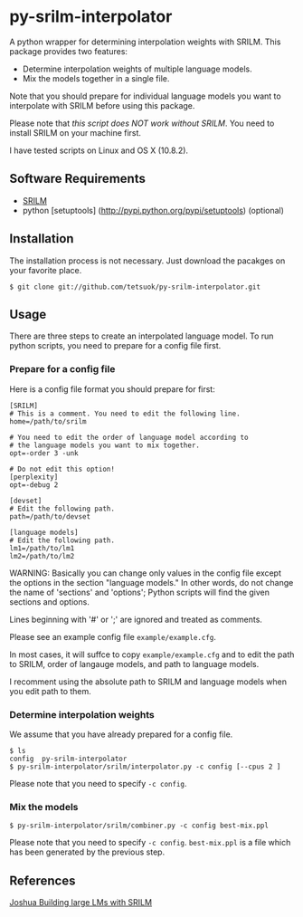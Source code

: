 py-srilm-interpolator
=====================

A python wrapper for determining interpolation weights with SRILM.
This package provides two features:

- Determine interpolation weights of multiple language models.
- Mix the models together in a single file.

Note that you should prepare for individual language models you want
to interpolate with SRILM before using this package.

Please note that *this script does NOT work without SRILM*.  You need
to install SRILM on your machine first.

I have tested scripts on Linux and OS X (10.8.2).

## Software Requirements ##

- [SRILM](http://www.speech.sri.com/projects/srilm/download.html)
- python [setuptools] (http://pypi.python.org/pypi/setuptools) (optional)

## Installation ##

The installation process is not necessary. Just download the pacakges on your favorite place.

    $ git clone git://github.com/tetsuok/py-srilm-interpolator.git

Usage
-----

There are three steps to create an interpolated language model.  To
run python scripts, you need to prepare for a config file first.

### Prepare for a config file ###

Here is a config file format you should prepare for first:

    [SRILM]
    # This is a comment. You need to edit the following line.
    home=/path/to/srilm

    # You need to edit the order of language model according to
    # the language models you want to mix together.
    opt=-order 3 -unk

    # Do not edit this option!
    [perplexity]
    opt=-debug 2

    [devset]
    # Edit the following path.
    path=/path/to/devset

    [language models]
    # Edit the following path.
    lm1=/path/to/lm1
    lm2=/path/to/lm2

WARNING: Basically you can change only values in the config file except the options in the
section "language models." In other words, do not change the name of 'sections' and
'options'; Python scripts will find the given sections and options.

Lines beginning with '#' or ';' are ignored and treated as comments.

Please see an example config file `example/example.cfg`.

In most cases, it will suffce to copy `example/example.cfg` and to
edit the path to SRILM, order of langauge models, and path to language
models.

I recomment using the absolute path to SRILM and language models when
you edit path to them.

### Determine interpolation weights ###

We assume that you have already prepared for a config file.

    $ ls
    config  py-srilm-interpolator
    $ py-srilm-interpolator/srilm/interpolator.py -c config [--cpus 2 ]

Please note that you need to specify `-c config`.

### Mix the models ###

    $ py-srilm-interpolator/srilm/combiner.py -c config best-mix.ppl

Please note that you need to specify `-c config`.
`best-mix.ppl` is a file which has been generated by the previous step.

References
----------

[Joshua Building large LMs with SRILM](http://joshua-decoder.org/4.0/large-lms.html)

